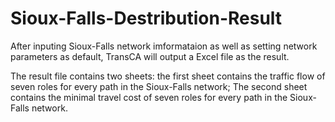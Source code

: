 # Sioux-Falls-Destribution-Result
After inputing Sioux-Falls network imformataion as well as setting network parameters as default, TransCA will output a Excel file as the result.

The result file contains two sheets: the first sheet contains the traffic flow of seven roles for every path in the Sioux-Falls network; 
The second sheet contains the minimal travel cost of seven roles for every path in the Sioux-Falls network. 
